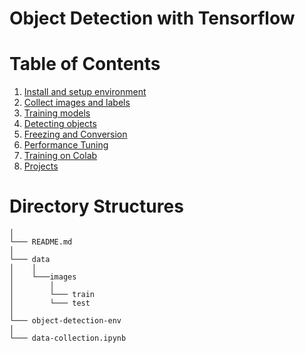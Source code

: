 # Object Detection with Tensorflow
# Table of Contents
1. [Install and setup environment](#example)
2. [Collect images and labels](#example2)
3. [Training models](#third-example)
4. [Detecting objects](#fourth-examplehttpwwwfourthexamplecom)
5. [Freezing and Conversion](#example)
6. [Performance Tuning](#example)
7. [Training on Colab](#example)
8. [Projects](#example)

# Directory Structures
```
│
└─── README.md
│
└─── data
│    │
│    └───images
│        │
│        └─── train
│        └─── test
│   
└─── object-detection-env
│   
└─── data-collection.ipynb
```

